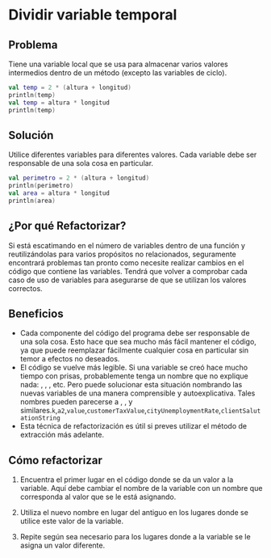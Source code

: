 # Dividir variable temporal

## Problema

Tiene una variable local que se usa para almacenar varios valores intermedios dentro de un método (excepto las variables de ciclo).

```Kotlin
val temp = 2 * (altura + longitud)
println(temp)
val temp = altura * longitud
println(temp)
```

## Solución

Utilice diferentes variables para diferentes valores. Cada variable debe ser responsable de una sola cosa en particular.

``` Kotlin
val perimetro = 2 * (altura + longitud)
println(perimetro)
val area = altura * longitud
println(area)
```

## ¿Por qué Refactorizar?

Si está escatimando en el número de variables dentro de una función y reutilizándolas para varios propósitos no relacionados, seguramente encontrará problemas tan pronto como necesite realizar cambios en el código que contiene las variables. Tendrá que volver a comprobar cada caso de uso de variables para asegurarse de que se utilizan los valores correctos.

## Beneficios

* Cada componente del código del programa debe ser responsable de una sola cosa. Esto hace que sea mucho más fácil mantener el código, ya que puede reemplazar fácilmente cualquier cosa en particular sin temor a efectos no deseados.
* El código se vuelve más legible. Si una variable se creó hace mucho tiempo con prisas, probablemente tenga un nombre que no explique nada: , , , etc. Pero puede solucionar esta situación nombrando las nuevas variables de una manera comprensible y autoexplicativa. Tales nombres pueden parecerse a , , y similares.`k`,`a2`,`value`,`customerTaxValue`,`cityUnemploymentRate`,`clientSalutationString`
* Esta técnica de refactorización es útil si preves utilizar el método de extracción más adelante.

## Cómo refactorizar

1. Encuentra el primer lugar en el código donde se da un valor a la variable. Aquí debe cambiar el nombre de la variable con un nombre que corresponda al valor que se le está asignando.

2. Utiliza el nuevo nombre en lugar del antiguo en los lugares donde se utilice este valor de la variable.

3. Repite según sea necesario para los lugares donde a la variable se le asigna un valor diferente.
